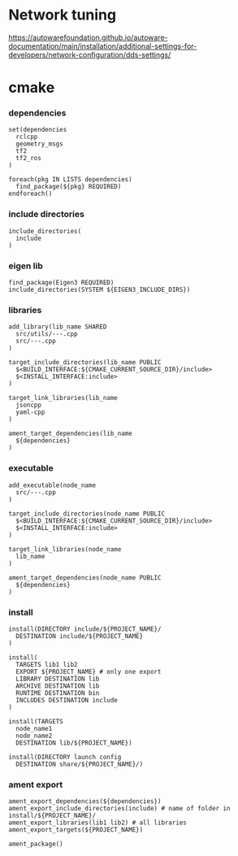 # Network tuning
https://autowarefoundation.github.io/autoware-documentation/main/installation/additional-settings-for-developers/network-configuration/dds-settings/  

# cmake
### dependencies
```
set(dependencies
  rclcpp
  geometry_msgs
  tf2
  tf2_ros
)

foreach(pkg IN LISTS dependencies)
  find_package(${pkg} REQUIRED)
endforeach()
```

### include directories
```
include_directories(
  include
)
```

### eigen lib
```
find_package(Eigen3 REQUIRED)
include_directories(SYSTEM ${EIGEN3_INCLUDE_DIRS})
```

### libraries
```
add_library(lib_name SHARED
  src/utils/---.cpp
  src/---.cpp
)

target_include_directories(lib_name PUBLIC
  $<BUILD_INTERFACE:${CMAKE_CURRENT_SOURCE_DIR}/include>
  $<INSTALL_INTERFACE:include>
)

target_link_libraries(lib_name
  jsoncpp
  yaml-cpp
)

ament_target_dependencies(lib_name
  ${dependencies}
)
```

### executable
```
add_executable(node_name
  src/---.cpp
)

target_include_directories(node_name PUBLIC
  $<BUILD_INTERFACE:${CMAKE_CURRENT_SOURCE_DIR}/include>
  $<INSTALL_INTERFACE:include>
)

target_link_libraries(node_name
  lib_name
)

ament_target_dependencies(node_name PUBLIC
  ${dependencies}
)
```

### install
```
install(DIRECTORY include/${PROJECT_NAME}/
  DESTINATION include/${PROJECT_NAME}
)

install(
  TARGETS lib1 lib2
  EXPORT ${PROJECT_NAME} # only one export
  LIBRARY DESTINATION lib
  ARCHIVE DESTINATION lib
  RUNTIME DESTINATION bin
  INCLUDES DESTINATION include
)

install(TARGETS 
  node_name1 
  node_name2
  DESTINATION lib/${PROJECT_NAME})

install(DIRECTORY launch config
  DESTINATION share/${PROJECT_NAME}/)
```

### ament export
```
ament_export_dependencies(${dependencies})
ament_export_include_directories(include) # name of folder in install/${PROJECT_NAME}/
ament_export_libraries(lib1 lib2) # all libraries
ament_export_targets(${PROJECT_NAME})

ament_package()
```
